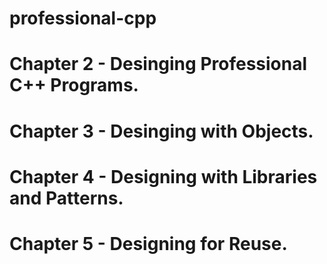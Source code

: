 # professional-cpp

# Chapter 2 - Desinging Professional C++ Programs.

# Chapter 3 - Desinging with Objects.

# Chapter 4 - Designing with Libraries and Patterns.

# Chapter 5 - Designing for Reuse.